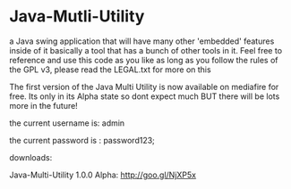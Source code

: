 Java-Mutli-Utility
==================
a Java swing application that will have many other 'embedded' features inside of it basically a tool that has 
a bunch of other tools in it. Feel free to reference and use this code as you like
as long as you follow the rules of the GPL v3, please read the LEGAL.txt for more on this

The first version of the Java Multi Utility is now available on mediafire for free. Its only in its Alpha state so dont expect much BUT there will be lots more in the future!

the current username is: admin 

the current password is : password123;

downloads:

Java-Multi-Utility 1.0.0 Alpha: http://goo.gl/NjXP5x
